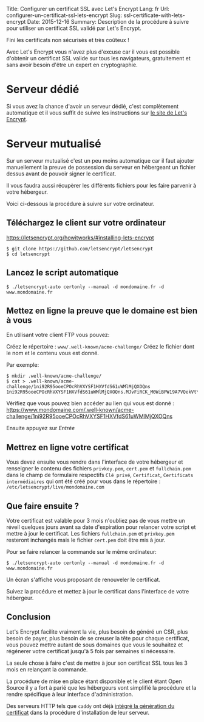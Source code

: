Title: Configurer un certificat SSL avec Let's Encrypt
Lang: fr
Url: configurer-un-certificat-ssl-lets-encrypt
Slug: ssl-certificate-with-lets-encrypt
Date: 2015-12-16
Summary: Description de la procédure à suivre pour utiliser un certificat SSL validé par Let's Encrypt.

Fini les certificats non sécurisés et très coûteux !

Avec Let's Encrypt vous n'avez plus d'excuse car il vous est possible
d'obtenir un certificat SSL valide sur tous les navigateurs,
gratuitement et sans avoir besoin d'être un expert en cryptographie.

# Serveur dédié

Si vous avez la chance d'avoir un serveur dédié, c'est complètement
automatique et il vous suffit de suivre les instructions sur [le site
de Let's Encrypt](https://letsencrypt.org/howitworks/).

# Serveur mutualisé

Sur un serveur mutualisé c'est un peu moins automatique car il faut
ajouter manuellement la preuve de possession du serveur en hébergeant
un fichier dessus avant de pouvoir signer le certificat.

Il vous faudra aussi récupèrer les différents fichiers pour les faire
parvenir à votre hébergeur.

Voici ci-dessous la procédure à suivre sur votre ordinateur.

## Téléchargez le client sur votre ordinateur

https://letsencrypt.org/howitworks/#installing-lets-encrypt

    $ git clone https://github.com/letsencrypt/letsencrypt
    $ cd letsencrypt


## Lancez le script automatique

    $ ./letsencrypt-auto certonly --manual -d mondomaine.fr -d www.mondomaine.fr


## Mettez en ligne la preuve que le domaine est bien à vous

En utilisant votre client FTP vous pouvez:

Créez le répertoire : `www/.well-known/acme-challenge/`
Créez le fichier dont le nom et le contenu vous est donné.

Par exemple:

    $ mkdir .well-known/acme-challenge/
    $ cat > .well-known/acme-challenge/1ni92R95ooeCPOcRhVXYSF1HXVfdS61uWMlMjQXOQns
    1ni92R95ooeCPOcRhVXYSF1HXVfdS61uWMlMjQXOQns.MJvFiRCK_M0WiBPW19A7VQekVtY5sSojwa44TFcaUAw

Vérifiez que vous pouvez bien accéder au lien qui vous est donné :
https://www.mondomaine.com/.well-known/acme-challenge/1ni92R95ooeCPOcRhVXYSF1HXVfdS61uWMlMjQXOQns

Ensuite appuyez sur *Entrée*


## Mettrez en ligne votre certificat

Vous devez ensuite vous rendre dans l'interface de votre hébergeur et
renseigner le contenu des fichiers `privkey.pem`, `cert.pem` et
`fullchain.pem` dans le champ de formulaire respectifs `Clé privé`,
`Certificat`, `Certificats intermédiaires` qui ont été créé pour vous
dans le répertoire : `/etc/letsencrypt/live/mondomaine.com`


## Que faire ensuite ?

Votre certificat est valable pour 3 mois n'oubliez pas de vous mettre
un réveil quelques jours avant sa date d'expiration pour relancer
votre script et mettre à jour le certificat. Les fichiers
`fullchain.pem` et `privkey.pem` resteront inchangés mais le fichier
`cert.pem` doit être mis à jour.

Pour se faire relancer la commande sur le même ordinateur:

    $ ./letsencrypt-auto certonly --manual -d mondomaine.fr -d www.mondomaine.fr

Un écran s'affiche vous proposant de renouveler le certificat.

Suivez la procédure et mettez à jour le certificat dans l'interface de
votre hébergeur.


## Conclusion

Let's Encrypt facilite vraiment la vie, plus besoin de généré un CSR,
plus besoin de payer, plus besoin de se creuser la tête pour chaque
certificat, vous pouvez mettre autant de sous domaines que vous le
souhaitez et régénerer votre certificat jusqu'à 5 fois par semaines si
nécessaire.

La seule chose à faire c'est de mettre à jour son certificat SSL tous
les 3 mois en relançant la commande.

La procédure de mise en place étant disponible et le client étant Open
Source il y a fort à parié que les hébergeurs vont simplifié la
procédure et la rendre spécifique à leur interface d'administration.

Des serveurs HTTP tels que ``caddy`` ont déjà
[intégré la génération du certificat](https://www.youtube.com/watch?v=nk4EWHvvZtI)
dans la procédure d'installation de leur serveur.
